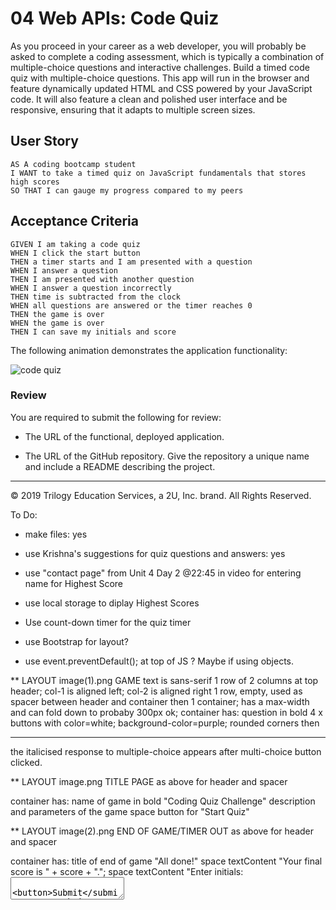 # 04 Web APIs: Code Quiz

As you proceed in your career as a web developer, you will probably be asked to complete a coding assessment, which is typically a combination of multiple-choice questions and interactive challenges. Build a timed code quiz with multiple-choice questions. This app will run in the browser and feature dynamically updated HTML and CSS powered by your JavaScript code. It will also feature a clean and polished user interface and be responsive, ensuring that it adapts to multiple screen sizes.

## User Story

```
AS A coding bootcamp student
I WANT to take a timed quiz on JavaScript fundamentals that stores high scores
SO THAT I can gauge my progress compared to my peers
```

## Acceptance Criteria

```
GIVEN I am taking a code quiz
WHEN I click the start button
THEN a timer starts and I am presented with a question
WHEN I answer a question
THEN I am presented with another question
WHEN I answer a question incorrectly
THEN time is subtracted from the clock
WHEN all questions are answered or the timer reaches 0
THEN the game is over
WHEN the game is over
THEN I can save my initials and score
```

The following animation demonstrates the application functionality:

![code quiz](./Assets/04-web-apis-homework-demo.gif)

### Review

You are required to submit the following for review:

* The URL of the functional, deployed application.

* The URL of the GitHub repository. Give the repository a unique name and include a README describing the project.

- - -
© 2019 Trilogy Education Services, a 2U, Inc. brand. All Rights Reserved.


To Do:
* make files: yes

* use Krishna's suggestions for quiz questions and answers: yes

* use "contact page" from Unit 4 Day 2 @22:45 in video for entering name for Highest Score

* use local storage to diplay Highest Scores

* Use count-down timer for the quiz timer

* use Bootstrap for layout? 

* use event.preventDefault(); at top of JS ? Maybe if using objects. 


** LAYOUT image(1).png GAME
text is sans-serif
1 row of 2 columns at top header; col-1 is aligned left; col-2 is aligned right
1 row, empty, used as spacer between header and container
then 1 container; has a max-width and can fold down to probaby 300px ok;
    container has:
        question in bold
        4 x buttons with color=white; background-color=purple; rounded corners
then <hr>
the italicised response to multiple-choice appears after multi-choice button clicked.


** LAYOUT image.png TITLE PAGE
as above for header and spacer

container has:
    name of game in bold "Coding Quiz Challenge"
    description and parameters of the game
    space
    button for "Start Quiz"


** LAYOUT image(2).png END OF GAME/TIMER OUT
as above for header and spacer

container has:
    title of end of game "All done!"
    space
    textContent    "Your final score is " + score + ".";
    space
    textContent     "Enter initials: <textarea> <button>Submit</submit> 
    NOTE: Submit button has same styling as other buttons

** LAYOUT image(3).png
blank header and spacer

container has: 
    text "Highscores"
    space
    results ranked from 1. down, include: position on the scoreboard, player name, hypen, score
    text is black; background-color is lilac.




